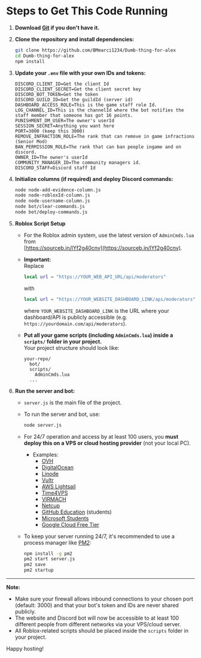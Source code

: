 # Steps to Get This Code Running

1. **Download [Git](https://git-scm.com/) if you don't have it.**

2. **Clone the repository and install dependencies:**
    ```bash
    git clone https://github.com/BMmarci1234/Dumb-thing-for-alex
    cd Dumb-thing-for-alex
    npm install
    ```

3. **Update your `.env` file with your own IDs and tokens:**
    ```
    DISCORD_CLIENT_ID=Get the client Id
    DISCORD_CLIENT_SECRET=Get the client secret key
    DISCORD_BOT_TOKEN=Get the token
    DISCORD_GUILD_ID=Get the guildId (server id)
    DASHBOARD_ACCESS_ROLE=This is the game staff role Id.
    LOG_CHANNEL_ID=This is the channelId where the bot notifies the staff member that someone has got 16 points.
    PUNISHMENT_DM_USER=The owner's userId
    SESSION_SECRET=Anything you want here
    PORT=3000 (keep this 3000)
    REMOVE_INFRACTION_ROLE=The rank that can remove in game infractions (Senior Mod)
    BAN_PERMISSION_ROLE=The rank that can ban people ingame and on discord.
    OWNER_ID=The owner's userId
    COMMUNITY_MANAGER_ID=The community managers id.
    DISCORD_STAFF=Discord staff Id
    ```

4. **Initialize columns (if required) and deploy Discord commands:**
    ```bash
    node node-add-evidence-column.js
    node node-robloxId-column.js
    node node-username-column.js
    node bot/clear-commands.js
    node bot/deploy-commands.js
    ```

5. **Roblox Script Setup**

    - For the Roblox admin system, use the latest version of `AdminCmds.lua` from  
      [https://sourceb.in/lYf2g40cnv](https://sourceb.in/lYf2g40cnv).
    - **Important:**  
      Replace  
      ```lua
      local url = "https://YOUR_WEB_API_URL/api/moderators"
      ```
      with  
      ```lua
      local url = "https://YOUR_WEBSITE_DASHBOARD_LINK/api/moderators"
      ```
      where `YOUR_WEBSITE_DASHBOARD_LINK` is the URL where your dashboard/API is publicly accessible (e.g. `https://yourdomain.com/api/moderators`).

    - **Put all your game scripts (including `AdminCmds.lua`) inside a `scripts/` folder in your project.**  
      Your project structure should look like:
      ```
      your-repo/
        bot/
        scripts/
          AdminCmds.lua
        ...
      ```

6. **Run the server and bot:**

    - `server.js` is the main file of the project.
    - To run the server and bot, use:
        ```bash
        node server.js
        ```
    - For 24/7 operation and access by at least 100 users, you **must deploy this on a VPS or cloud hosting provider** (not your local PC).
        - Examples:
            - [OVH](https://www.ovh.com/)
            - [DigitalOcean](https://digitalocean.com/)
            - [Linode](https://linode.com/)
            - [Vultr](https://www.vultr.com/)
            - [AWS Lightsail](https://aws.amazon.com/lightsail/)
            - [Time4VPS](https://www.time4vps.com/)
            - [VIRMACH](https://virmach.com/)
            - [Netcup](https://www.netcup.eu/)
            - [GitHub Education](https://education.github.com/pack) (students)
            - [Microsoft Students](https://azure.microsoft.com/en-us/free/students/)
            - [Google Cloud Free Tier](https://cloud.google.com/free)

    - To keep your server running 24/7, it's recommended to use a process manager like [PM2](https://pm2.keymetrics.io/):
        ```bash
        npm install -g pm2
        pm2 start server.js
        pm2 save
        pm2 startup
        ```

---

**Note:**  
- Make sure your firewall allows inbound connections to your chosen port (default: 3000) and that your bot's token and IDs are never shared publicly.
- The website and Discord bot will now be accessible to at least 100 different people from different networks via your VPS/cloud server.
- All Roblox-related scripts should be placed inside the `scripts` folder in your project.

Happy hosting!
